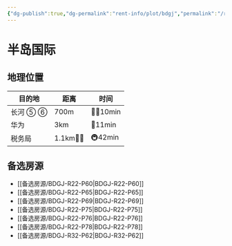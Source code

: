 ```yaml
---
{"dg-publish":true,"dg-permalink":"rent-info/plot/bdgj","permalink":"/rent-info/plot/bdgj/"}
---
```



# 半岛国际

## 地理位置

| 目的地 | 距离       | 时间       |
| ------ | ---------- | ---------- |
| 长河 ⑤ ⑥   | 700m       | 🚶‍♂️10min |
| 华为   | 3km        | 🛵11min    |
| 税务局 | 1.1km🚶‍♂️ | 🚇42min    |

## 备选房源

- [[备选房源/BDGJ-R22-P60\|BDGJ-R22-P60]]
- [[备选房源/BDGJ-R22-P65\|BDGJ-R22-P65]]
- [[备选房源/BDGJ-R22-P69\|BDGJ-R22-P69]]
- [[备选房源/BDGJ-R22-P75\|BDGJ-R22-P75]]
- [[备选房源/BDGJ-R22-P76\|BDGJ-R22-P76]]
- [[备选房源/BDGJ-R22-P78\|BDGJ-R22-P78]]
- [[备选房源/BDGJ-R32-P62\|BDGJ-R32-P62]]


